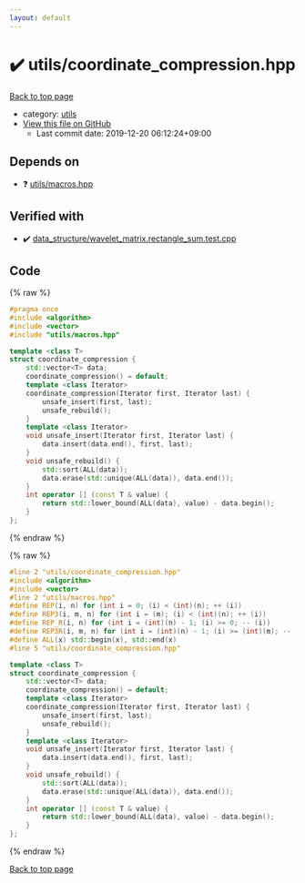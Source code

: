 ```yaml
---
layout: default
---
```


<!-- mathjax config similar to math.stackexchange -->
<script type="text/javascript" async
  src="https://cdnjs.cloudflare.com/ajax/libs/mathjax/2.7.5/MathJax.js?config=TeX-MML-AM_CHTML">
</script>
<script type="text/x-mathjax-config">
  MathJax.Hub.Config({
    TeX: { equationNumbers: { autoNumber: "AMS" }},
    tex2jax: {
      inlineMath: [ ['$','$'] ],
      processEscapes: true
    },
    "HTML-CSS": { matchFontHeight: false },
    displayAlign: "left",
    displayIndent: "2em"
  });
</script>

<script type="text/javascript" src="https://cdnjs.cloudflare.com/ajax/libs/jquery/3.4.1/jquery.min.js"></script>
<script src="https://cdn.jsdelivr.net/npm/jquery-balloon-js@1.1.2/jquery.balloon.min.js" integrity="sha256-ZEYs9VrgAeNuPvs15E39OsyOJaIkXEEt10fzxJ20+2I=" crossorigin="anonymous"></script>
<script type="text/javascript" src="../../assets/js/copy-button.js"></script>
<link rel="stylesheet" href="../../assets/css/copy-button.css" />


# :heavy_check_mark: utils/coordinate_compression.hpp

<a href="../../index.html">Back to top page</a>

* category: <a href="../../index.html#2b3583e6e17721c54496bd04e57a0c15">utils</a>
* <a href="{{ site.github.repository_url }}/blob/master/utils/coordinate_compression.hpp">View this file on GitHub</a>
    - Last commit date: 2019-12-20 06:12:24+09:00




## Depends on

* :question: <a href="macros.hpp.html">utils/macros.hpp</a>


## Verified with

* :heavy_check_mark: <a href="../../verify/data_structure/wavelet_matrix.rectangle_sum.test.cpp.html">data_structure/wavelet_matrix.rectangle_sum.test.cpp</a>


## Code

<a id="unbundled"></a>
{% raw %}
```cpp
#pragma once
#include <algorithm>
#include <vector>
#include "utils/macros.hpp"

template <class T>
struct coordinate_compression {
    std::vector<T> data;
    coordinate_compression() = default;
    template <class Iterator>
    coordinate_compression(Iterator first, Iterator last) {
        unsafe_insert(first, last);
        unsafe_rebuild();
    }
    template <class Iterator>
    void unsafe_insert(Iterator first, Iterator last) {
        data.insert(data.end(), first, last);
    }
    void unsafe_rebuild() {
        std::sort(ALL(data));
        data.erase(std::unique(ALL(data)), data.end());
    }
    int operator [] (const T & value) {
        return std::lower_bound(ALL(data), value) - data.begin();
    }
};

```
{% endraw %}

<a id="bundled"></a>
{% raw %}
```cpp
#line 2 "utils/coordinate_compression.hpp"
#include <algorithm>
#include <vector>
#line 2 "utils/macros.hpp"
#define REP(i, n) for (int i = 0; (i) < (int)(n); ++ (i))
#define REP3(i, m, n) for (int i = (m); (i) < (int)(n); ++ (i))
#define REP_R(i, n) for (int i = (int)(n) - 1; (i) >= 0; -- (i))
#define REP3R(i, m, n) for (int i = (int)(n) - 1; (i) >= (int)(m); -- (i))
#define ALL(x) std::begin(x), std::end(x)
#line 5 "utils/coordinate_compression.hpp"

template <class T>
struct coordinate_compression {
    std::vector<T> data;
    coordinate_compression() = default;
    template <class Iterator>
    coordinate_compression(Iterator first, Iterator last) {
        unsafe_insert(first, last);
        unsafe_rebuild();
    }
    template <class Iterator>
    void unsafe_insert(Iterator first, Iterator last) {
        data.insert(data.end(), first, last);
    }
    void unsafe_rebuild() {
        std::sort(ALL(data));
        data.erase(std::unique(ALL(data)), data.end());
    }
    int operator [] (const T & value) {
        return std::lower_bound(ALL(data), value) - data.begin();
    }
};

```
{% endraw %}

<a href="../../index.html">Back to top page</a>

